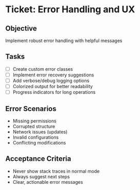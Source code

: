 # Ticket: Error Handling and UX

## Objective
Implement robust error handling with helpful messages

## Tasks
- [ ] Create custom error classes
- [ ] Implement error recovery suggestions
- [ ] Add verbose/debug logging options
- [ ] Colorized output for better readability
- [ ] Progress indicators for long operations

## Error Scenarios
- Missing permissions
- Corrupted structure
- Network issues (updates)
- Invalid configurations
- Conflicting modifications

## Acceptance Criteria
- Never show stack traces in normal mode
- Always suggest next steps
- Clear, actionable error messages